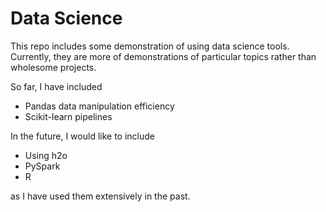 # Data Science  

This repo includes some demonstration of using data science tools. 
Currently, they are more of demonstrations of particular topics rather than wholesome projects.   

So far, I have included  

- Pandas data manipulation efficiency  
- Scikit-learn pipelines  

In the future, I would like to include  

- Using h2o  
- PySpark  
- R

as I have used them extensively in the past.    